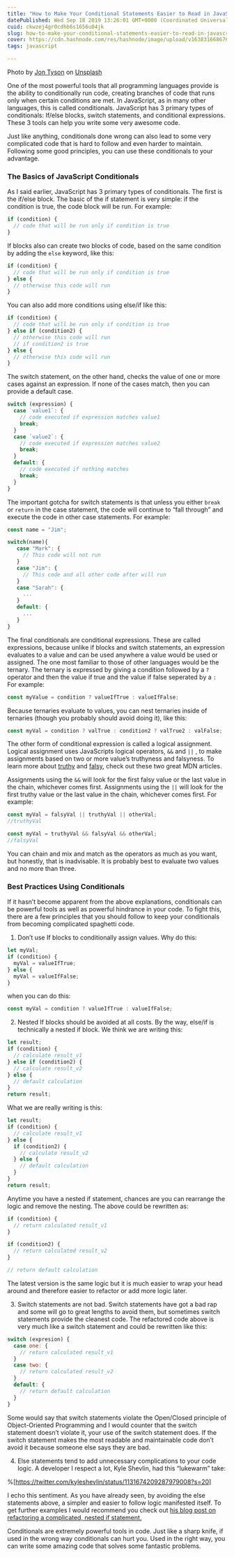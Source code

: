 ```yaml
---
title: "How to Make Your Conditional Statements Easier to Read in JavaScript"
datePublished: Wed Sep 18 2019 13:26:01 GMT+0000 (Coordinated Universal Time)
cuid: ckwzej4gr0cdhb6s1656u04jk
slug: how-to-make-your-conditional-statements-easier-to-read-in-javascript-6e8c3f5e44f6
cover: https://cdn.hashnode.com/res/hashnode/image/upload/v1638316686765/shKojxgXT.jpeg
tags: javascript

---
```


Photo by [Jon Tyson](https://unsplash.com/@jontyson?utm_source=medium&utm_medium=referral) on [Unsplash](https://unsplash.com?utm_source=medium&utm_medium=referral)

One of the most powerful tools that all programming languages provide is the ability to conditionally run code, creating branches of code that runs only when certain conditions are met. In JavaScript, as in many other languages, this is called conditionals. JavaScript has 3 primary types of conditionals: If/else blocks, switch statements, and conditional expressions. These 3 tools can help you write some very awesome code.

Just like anything, conditionals done wrong can also lead to some very complicated code that is hard to follow and even harder to maintain. Following some good principles, you can use these conditionals to your advantage.

### The Basics of JavaScript Conditionals

As I said earlier, JavaScript has 3 primary types of conditionals. The first is the if/else block. The basic of the if statement is very simple: if the condition is true, the code block will be run. For example:

```javascript
if (condition) {
  // code that will be run only if condition is true
}
```

If blocks also can create two blocks of code, based on the same condition by adding the `else` keyword, like this:

```javascript
if (condition) {
  // code that will be run only if condition is true
} else {
  // otherwise this code will run
}
```

You can also add more conditions using else/if like this:

```javascript
if (condition) {
  // code that will be run only if condition is true
} else if (condition2) {
  // otherwise this code will run
  // if condition2 is true
} else {
  // otherwise this code will run
}
```

The switch statement, on the other hand, checks the value of one or more cases against an expression. If none of the cases match, then you can provide a default case.

```javascript
switch (expression) {
  case `value1`: {
    // code executed if expression matches value1
    break;
  }
  case `value2`: {
    // code executed if expression matches value2
    break;
  }
  default: {
    // code executed if nothing matches
    break;
  }
}
```

The important gotcha for switch statements is that unless you either `break` or `return` in the case statement, the code will continue to “fall through” and execute the code in other case statements. For example:

```javascript
const name = "Jim";

switch(name){
   case "Mark": {
     // This code will not run
   }
   case "Jim": {
     // This code and all other code after will run
   }
   case "Sarah": {
     ...
   }
   default: {
     ...
   }
}
```

The final conditionals are conditional expressions. These are called expressions, because unlike if blocks and switch statements, an expression evaluates to a value and can be used anywhere a value would be used or assigned. The one most familiar to those of other languages would be the ternary. The ternary is expressed by giving a condition followed by a `?` operator and then the value if true and the value if false seperated by a `:` For example:

```javascript
const myValue = condition ? valueIfTrue : valueIfFalse;
```

Because ternaries evaluate to values, you can nest ternaries inside of ternaries (though you probably should avoid doing it), like this:

```javascript
const myVal = condition ? valTrue : condition2 ? valTrue2 : valFalse;
```

The other form of conditional expression is called a logical assignment. Logical assignment uses JavaScripts logical operators, `&&` and `||` , to make assignments based on two or more value’s truthyness and falsyness. To learn more about [truthy](https://developer.mozilla.org/en-US/docs/Glossary/Truthy) and [falsy](https://developer.mozilla.org/en-US/docs/Glossary/Falsy), check out these two great MDN articles.

Assignments using the `&&` will look for the first falsy value or the last value in the chain, whichever comes first. Assignments using the `||` will look for the first truthy value or the last value in the chain, whichever comes first. For example:

```javascript
const myVal = falsyVal || truthyVal || otherVal;
//truthyVal

const myVal = truthyVal && falsyVal && otherVal;
//falsyVal
```

You can chain and mix and match as the operators as much as you want, but honestly, that is inadvisable. It is probably best to evaluate two values and no more than three.

### Best Practices Using Conditionals

If it hasn’t become apparent from the above explanations, conditionals can be powerful tools as well as powerful hindrance in your code. To fight this, there are a few principles that you should follow to keep your conditionals from becoming complicated spaghetti code.

1. Don’t use If blocks to conditionally assign values. Why do this:

```javascript
let myVal;
if (condition) {
  myVal = valueIfTrue;
} else {
  myVal = valueIfFalse;
}
```

when you can do this:

```javascript
const myVal = condition ? valueIfTrue : valueIfFalse;
```

2. Nested If blocks should be avoided at all costs. By the way, else/if is technically a nested if block. We think we are writing this:

```javascript
let result;
if (condition) {
  // calculate result_v1
} else if (condition2) {
  // calculate result_v2
} else {
  // default calculation
}
return result;
```

What we are really writing is this:

```javascript
let result;
if (condition) {
  // calculate result_v1
} else {
  if (condition2) {
    // calculate result_v2
  } else {
    // default calculation
  }
}
return result;
```

Anytime you have a nested if statement, chances are you can rearrange the logic and remove the nesting. The above could be rewritten as:

```javascript
if (condition) {
  // return calculated result_v1
}

if (condition2) {
  // return calculated result_v2
}

// return default calculation
```

The latest version is the same logic but it is much easier to wrap your head around and therefore easier to refactor or add more logic later.

3. Switch statements are not bad. Switch statements have got a bad rap and some will go to great lengths to avoid them, but sometimes switch statements provide the cleanest code. The refactored code above is very much like a switch statement and could be rewritten like this:

```javascript
switch (expresion) {
  case one: {
    // return calculated result_v1
  }
  case two: {
    // return calculated result_v2
  }
  default: {
    // return default calculation
  }
}
```

Some would say that switch statements violate the Open/Closed principle of Object-Oriented Programming and I would counter that the switch statement doesn’t violate it, your use of the switch statement does. If the switch statement makes the most readable and maintainable code don’t avoid it because someone else says they are bad.

4. Else statements tend to add unnecessary complications to your code logic. A developer I respect a lot, Kyle Shevlin, had this “lukewarm” take:

%[https://twitter.com/kyleshevlin/status/1131674209287979008?s=20]

I echo this sentiment. As you have already seen, by avoiding the else statements above, a simpler and easier to follow logic manifested itself. To get further examples I would recommend you check out [his blog post on refactoring a complicated, nested if statement.](https://kyleshevlin.com/when-elses-make-your-code-worse)

Conditionals are extremely powerful tools in code. Just like a sharp knife, if used in the wrong way conditionals can hurt you. Used in the right way, you can write some amazing code that solves some fantastic problems.
